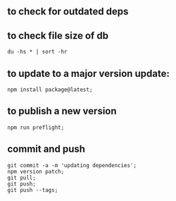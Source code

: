 ## to check for outdated deps

## to check file size of db

    du -hs * | sort -hr

## to update to a major version update:

    npm install package@latest;

## to publish a new version

    npm run preflight;

## commit and push

    git commit -a -m 'updating dependencies';
    npm version patch;
    git pull;
    git push;
    git push --tags;